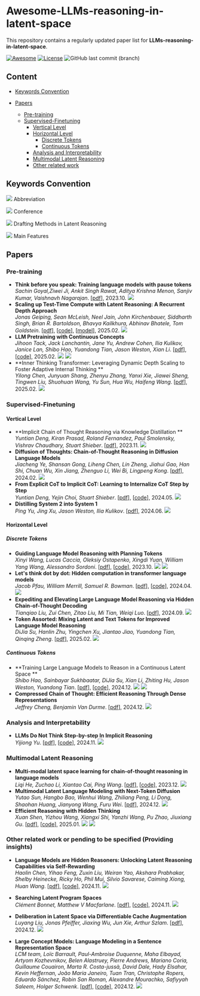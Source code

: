 # Awesome-LLMs-reasoning-in-latent-space

This repository contains a regularly updated paper list for **LLMs-reasoning-in-latent-space**.

[![Awesome](https://awesome.re/badge.svg)](https://awesome.re) [![License](https://img.shields.io/badge/License-Apache_2.0-green.svg)](./LICENSE) ![GitHub last commit (branch)](https://img.shields.io/github/last-commit/hemingkx/SpeculativeDecodingPapers/main?logo=github&color=blue)

## Content

- [Keywords Convention](#keywords-convention)

- [Papers](#papers)
    - [Pre-training](#pre-training)
    - [Supervised-Finetuning](#supervised-finetuning)
        - [Vertical Level](#vertical-level)
        - [Horizontal Level](#horizontal-level)
            - [Discrete Tokens](#discrete-tokens)
            - [Continuous Tokens](#continuous-tokens)
        - [Analysis and Interpretability](#analysis-and-interpretability)
        - [Multimodal Latent Reasoning](#multimodal-latent-reasoning)
        - [Other related work](#other-related-work-or-pending-to-be-specified-(Providing-insights))

## Keywords Convention

![](https://img.shields.io/badge/Coconut-blue) Abbreviation

![](https://img.shields.io/badge/NIPS2024-orange) Conference

![](https://img.shields.io/badge/Drafter:_Continuous_CoT-green) Drafting Methods in Latent Reasoning

![](https://img.shields.io/badge/Reconstruction-lightgray) Main Features

## Papers

### Pre-training 

- **Think before you speak: Training language models with pause tokens**  
  *Sachin Goyal,Ziwei Ji, Ankit Singh Rawat, Aditya Krishna Menon, Sanjiv Kumar, Vaishnavh Nagarajan*. [[pdf](https://arxiv.org/pdf/2310.02226)], 2023.10. ![](https://img.shields.io/badge/ICLR2024-orange)
- **Scaling up Test-Time Compute with Latent Reasoning: A Recurrent Depth Approach**  
  *Jonas Geiping, Sean McLeish, Neel Jain, John Kirchenbauer, Siddharth Singh, Brian R. Bartoldson, Bhavya Kailkhura, Abhinav Bhatele, Tom Goldstein*. [[pdf](https://arxiv.org/pdf/2502.05171)], [[code](https://github.com/seal-rg/recurrent-pretraining)], [[model](https://huggingface.co/tomg-group-umd/huginn-0125)], 2025.02. ![](https://img.shields.io/badge/Arxiv-orange)
- **LLM Pretraining with Continuous Concepts**  
  *Jihoon Tack, Jack Lanchantin, Jane Yu, Andrew Cohen, Ilia Kulikov, Janice Lan, Shibo Hao, Yuandong Tian, Jason Weston, Xian Li*. [[pdf](https://arxiv.org/pdf/2502.08524)], [[code](https://github.com/facebookresearch/RAM/tree/main/projects/cocomix)], 2025.02. ![](https://img.shields.io/badge/Arxiv-orange) ![](https://img.shields.io/badge/Coconut-blue)
- **Inner Thinking Transformer: Leveraging Dynamic Depth Scaling to Foster Adaptive Internal Thinking **  
  *Yilong Chen, Junyuan Shang, Zhenyu Zhang, Yanxi Xie, Jiawei Sheng, Tingwen Liu, Shuohuan Wang, Yu Sun, Hua Wu, Haifeng Wang*. [[pdf](https://arxiv.org/pdf/2502.13842)], 2025.02. ![](https://img.shields.io/badge/Arxiv-orange)

### Supervised-Finetuning 

#### Vertical Level

- **Implicit Chain of Thought Reasoning via Knowledge Distillation **  
  *Yuntian Deng, Kiran Prasad, Roland Fernandez, Paul Smolensky, Vishrav Chaudhary, Stuart Shieber*. [[pdf](https://arxiv.org/pdf/2311.01460)], 2023.11. ![](https://img.shields.io/badge/Arxiv-orange)
- **Diffusion of Thoughts: Chain-of-Thought Reasoning in Diffusion Language Models**  
  *Jiacheng Ye, Shansan Gong, Liheng Chen, Lin Zheng, Jiahui Gao, Han Shi, Chuan Wu, Xin Jiang, Zhenguo Li, Wei Bi, Lingpeng Kong*. [[pdf](https://arxiv.org/pdf/2402.07754)], 2024.02. ![](https://img.shields.io/badge/NIPS2024-orange)
- **From Explicit CoT to Implicit CoT: Learning to Internalize CoT Step by Step**  
  *Yuntian Deng, Yejin Choi, Stuart Shieber*. [[pdf](https://arxiv.org/pdf/2405.14838)], [[code](https://github.com/da03/Internalize_CoT_Step_by_Step)], 2024.05. ![](https://img.shields.io/badge/Arxiv-orange)
- **Distilling System 2 into System 1**  
  *Ping Yu, Jing Xu, Jason Weston, Ilia Kulikov*. [[pdf](https://arxiv.org/pdf/2407.06023)], 2024.06. ![](https://img.shields.io/badge/Arxiv-orange)

#### Horizontal Level

##### Discrete Tokens

- **Guiding Language Model Reasoning with Planning Tokens**  
  *Xinyi Wang, Lucas Caccia, Oleksiy Ostapenko, Xingdi Yuan, William Yang Wang, Alessandro Sordoni*. [[pdf](https://arxiv.org/pdf/2404.15758)], [[code](https://github.com/WANGXinyiLinda/planning_tokens)], 2023.10. ![](https://img.shields.io/badge/COLM2024-orange) ![](https://img.shields.io/badge/planning_tokens-blue)
- **Let's think dot by dot: Hidden computation in transformer language models**  
  *Jacob Pfau, William Merrill, Samuel R. Bowman*. [[pdf](https://aclanthology.org/2023.findings-emnlp.257.pdf)], [[code](https://github.com/JacobPfau/fillerTokens)], 2024.04. ![](https://img.shields.io/badge/COLM2024-orange)
- **Expediting and Elevating Large Language Model Reasoning via Hidden Chain-of-Thought Decoding**  
  *Tianqiao Liu, Zui Chen, Zitao Liu, Mi Tian, Weiqi Luo*. [[pdf](https://arxiv.org/pdf/2409.08561)], 2024.09. ![](https://img.shields.io/badge/Arxiv-orange)
- **Token Assorted: Mixing Latent and Text Tokens for Improved Language Model Reasoning**  
  *DiJia Su, Hanlin Zhu, Yingchen Xu, Jiantao Jiao, Yuandong Tian, Qinqing Zheng*. [[pdf](https://arxiv.org/pdf/2502.03275)], 2025.02.  ![](https://img.shields.io/badge/Arxiv-orange)

##### Continuous Tokens

- **Training Large Language Models to Reason in a Continuous Latent Space **  
  *Shibo Hao, Sainbayar Sukhbaatar, DiJia Su, Xian Li, Zhiting Hu, Jason Weston, Yuandong Tian*. [[pdf](https://arxiv.org/pdf/2412.06769)], [[code](https://github.com/facebookresearch/coconut)], 2024.12. ![](https://img.shields.io/badge/Arxiv-orange) ![](https://img.shields.io/badge/Coconut-blue)
- **Compressed Chain of Thought: Efficient Reasoning Through Dense Representations**  
  *Jeffrey Cheng, Benjamin Van Durme*. [[pdf](https://arxiv.org/pdf/2412.13171)], 2024.12. ![](https://img.shields.io/badge/Arxiv-orange)

### Analysis and Interpretability

- **LLMs Do Not Think Step-by-step In Implicit Reasoning**  
  *Yijiong Yu*. [[pdf](https://arxiv.org/pdf/2411.15862)], [[code](https://github.com/yuyijiong/if_step_by_step_implicit_CoT)], 2024.11. ![](https://img.shields.io/badge/Arxiv-orange)

### Multimodal Latent Reasoning

- **Multi-modal latent space learning for chain-of-thought reasoning in language models**  
  *Liqi He, Zuchao Li, Xiantao Cai, Ping Wang*. [[pdf](https://arxiv.org/pdf/2312.08762)], [[code](https://github.com/shimurenhlq/DPMM-COT)], 2023.12. ![](https://img.shields.io/badge/AAAI2024-orange)
- **Multimodal Latent Language Modeling with Next-Token Diffusion**  
  *Yutao Sun, Hangbo Bao, Wenhui Wang, Zhiliang Peng, Li Dong, Shaohan Huang, Jianyong Wang, Furu Wei*. [[pdf](https://arxiv.org/pdf/2412.08635)], 2024.12. ![](https://img.shields.io/badge/Arxiv-orange)
- **Efficient Reasoning with Hidden Thinking**  
  *Xuan Shen, Yizhou Wang, Xiangxi Shi, Yanzhi Wang, Pu Zhao, Jiuxiang Gu*. [[pdf](https://arxiv.org/pdf/2501.19201)], [[code](https://github.com/shawnricecake/Heima)], 2025.01. ![](https://img.shields.io/badge/Arxiv-orange) ![](https://img.shields.io/badge/Heima-blue)

### Other related work or pending to be specified (Providing insights)

- **Language Models are Hidden Reasoners: Unlocking Latent Reasoning Capabilities via Self-Rewarding**  
  *Haolin Chen, Yihao Feng, Zuxin Liu, Weiran Yao, Akshara Prabhakar, Shelby Heinecke, Ricky Ho, Phil Mui, Silvio Savarese, Caiming Xiong, Huan Wang*. [[pdf](https://arxiv.org/pdf/2411.04282)], [[code](https://github.com/SalesforceAIResearch/LaTRO)], 2024.11. ![](https://img.shields.io/badge/Arxiv-orange)
- **Searching Latent Program Spaces**  
  *Clément Bonnet, Matthew V Macfarlane*. [[pdf](https://arxiv.org/pdf/2411.08706)], [[code](https://github.com/clement-bonnet/lpn)], 2024.11. ![](https://img.shields.io/badge/Arxiv-orange)
- **Deliberation in Latent Space via Differentiable Cache Augmentation**  
  *Luyang Liu, Jonas Pfeiffer, Jiaxing Wu, Jun Xie, Arthur Szlam*. [[pdf](https://arxiv.org/abs/2412.17747)], 2024.12. ![](https://img.shields.io/badge/Arxiv-orange)

- **Large Concept Models: Language Modeling in a Sentence Representation Space**  
  *LCM team, Loïc Barrault, Paul-Ambroise Duquenne, Maha Elbayad, Artyom Kozhevnikov, Belen Alastruey, Pierre Andrews, Mariano Coria, Guillaume Couairon, Marta R. Costa-jussà, David Dale, Hady Elsahar, Kevin Heffernan, João Maria Janeiro, Tuan Tran, Christophe Ropers, Eduardo Sánchez, Robin San Roman, Alexandre Mourachko, Safiyyah Saleem, Holger Schwenk*. [[pdf](https://arxiv.org/pdf/2412.08821)], [[code](https://github.com/facebookresearch/large_concept_model)], 2024.12. ![](https://img.shields.io/badge/Arxiv-orange)